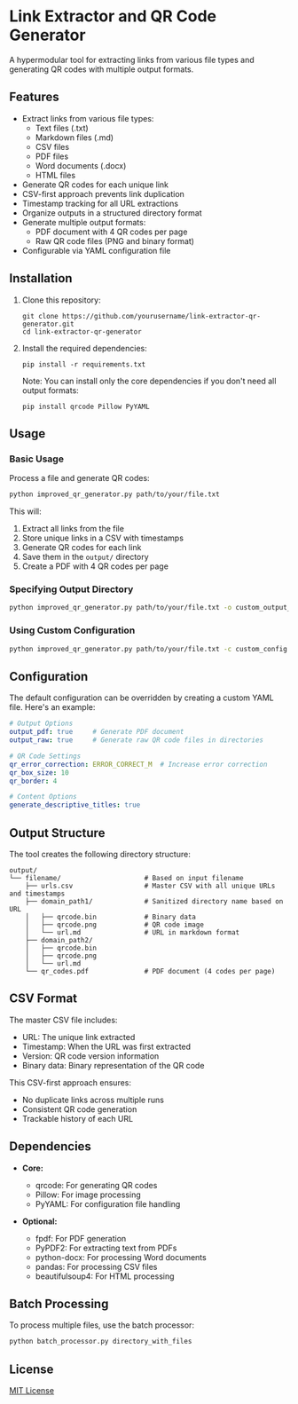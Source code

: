 # Link Extractor and QR Code Generator

A hypermodular tool for extracting links from various file types and generating QR codes with multiple output formats.

## Features

- Extract links from various file types:
  - Text files (.txt)
  - Markdown files (.md)
  - CSV files
  - PDF files
  - Word documents (.docx)
  - HTML files
- Generate QR codes for each unique link
- CSV-first approach prevents link duplication
- Timestamp tracking for all URL extractions
- Organize outputs in a structured directory format
- Generate multiple output formats:
  - PDF document with 4 QR codes per page
  - Raw QR code files (PNG and binary format)
- Configurable via YAML configuration file

## Installation

1. Clone this repository:
   ```
   git clone https://github.com/yourusername/link-extractor-qr-generator.git
   cd link-extractor-qr-generator
   ```

2. Install the required dependencies:
   ```
   pip install -r requirements.txt
   ```

   Note: You can install only the core dependencies if you don't need all output formats:
   ```
   pip install qrcode Pillow PyYAML
   ```

## Usage

### Basic Usage

Process a file and generate QR codes:

```bash
python improved_qr_generator.py path/to/your/file.txt
```

This will:
1. Extract all links from the file
2. Store unique links in a CSV with timestamps
3. Generate QR codes for each link
4. Save them in the `output/` directory
5. Create a PDF with 4 QR codes per page

### Specifying Output Directory

```bash
python improved_qr_generator.py path/to/your/file.txt -o custom_output_dir
```

### Using Custom Configuration

```bash
python improved_qr_generator.py path/to/your/file.txt -c custom_config.yaml
```

## Configuration

The default configuration can be overridden by creating a custom YAML file. Here's an example:

```yaml
# Output Options
output_pdf: true     # Generate PDF document
output_raw: true     # Generate raw QR code files in directories

# QR Code Settings
qr_error_correction: ERROR_CORRECT_M  # Increase error correction
qr_box_size: 10
qr_border: 4

# Content Options
generate_descriptive_titles: true
```

## Output Structure

The tool creates the following directory structure:

```
output/
└── filename/                     # Based on input filename
    ├── urls.csv                  # Master CSV with all unique URLs and timestamps
    ├── domain_path1/             # Sanitized directory name based on URL
    │   ├── qrcode.bin            # Binary data
    │   ├── qrcode.png            # QR code image
    │   └── url.md                # URL in markdown format
    ├── domain_path2/
    │   ├── qrcode.bin
    │   ├── qrcode.png
    │   └── url.md
    └── qr_codes.pdf              # PDF document (4 codes per page)
```

## CSV Format

The master CSV file includes:
- URL: The unique link extracted
- Timestamp: When the URL was first extracted
- Version: QR code version information
- Binary data: Binary representation of the QR code

This CSV-first approach ensures:
- No duplicate links across multiple runs
- Consistent QR code generation
- Trackable history of each URL

## Dependencies

- **Core:**
  - qrcode: For generating QR codes
  - Pillow: For image processing
  - PyYAML: For configuration file handling

- **Optional:**
  - fpdf: For PDF generation
  - PyPDF2: For extracting text from PDFs
  - python-docx: For processing Word documents
  - pandas: For processing CSV files
  - beautifulsoup4: For HTML processing

## Batch Processing

To process multiple files, use the batch processor:

```bash
python batch_processor.py directory_with_files
```

## License

[MIT License](LICENSE)